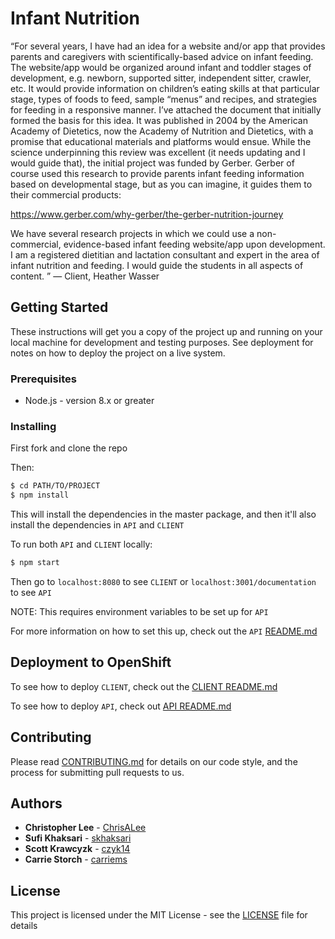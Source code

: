 # Infant Nutrition

“For several years, I have had an idea for a website and/or app that provides parents and caregivers with scientifically-based advice on infant feeding. The website/app would be organized around infant and toddler stages of development, e.g. newborn, supported sitter, independent sitter, crawler, etc. It would provide information on children’s eating skills at that particular stage, types of foods to feed, sample “menus” and recipes, and strategies for feeding in a responsive manner. I’ve attached the document that initially formed the basis for this idea. It was published in 2004 by the American Academy of Dietetics, now the Academy of Nutrition and Dietetics, with a promise that educational materials and platforms would ensue. While the science underpinning this review was excellent (it needs updating and I would guide that), the initial project was funded by Gerber. Gerber of course used this research to provide parents infant feeding information based on developmental stage, but as you can imagine, it guides them to their commercial products:

https://www.gerber.com/why-gerber/the-gerber-nutrition-journey

We have several research projects in which we could use a non-commercial, evidence-based infant feeding website/app upon development. I am a registered dietitian and lactation consultant and expert in the area of infant nutrition and feeding. I would guide the students in all aspects of content. ” — Client, Heather Wasser

## Getting Started

These instructions will get you a copy of the project up and running on your local machine for development and testing purposes. See deployment for notes on how to deploy the project on a live system.

### Prerequisites

* Node.js - version 8.x or greater

### Installing

First fork and clone the repo

Then:
```sh
$ cd PATH/TO/PROJECT
$ npm install
```

This will install the dependencies in the master package, and then it'll also install the dependencies in `API` and `CLIENT`

To run both `API` and `CLIENT` locally:
```sh
$ npm start
```
Then go to `localhost:8080` to see `CLIENT` or `localhost:3001/documentation` to see `API`

NOTE: This requires environment variables to be set up for `API`

For more information on how to set this up, check out the `API` [README.md](api/README.md)

## Deployment to OpenShift

To see how to deploy `CLIENT`, check out the [CLIENT README.md](client/README.md)

To see how to deploy `API`, check out [API README.md](api/README.md)

## Contributing

Please read [CONTRIBUTING.md](CONTRIBUTING.md) for details on our code style, and the process for submitting pull requests to us.

## Authors

* **Christopher Lee** - [ChrisALee](https://github.com/chrisalee)
* **Sufi Khaksari** - [skhaksari](https://github.com/skhaksari)
* **Scott Krawcyzk** - [czyk14](https://github.com/czyk14)
* **Carrie Storch** - [carriems](https://github.com/carriems)

## License

This project is licensed under the MIT License - see the [LICENSE](LICENSE) file for details
